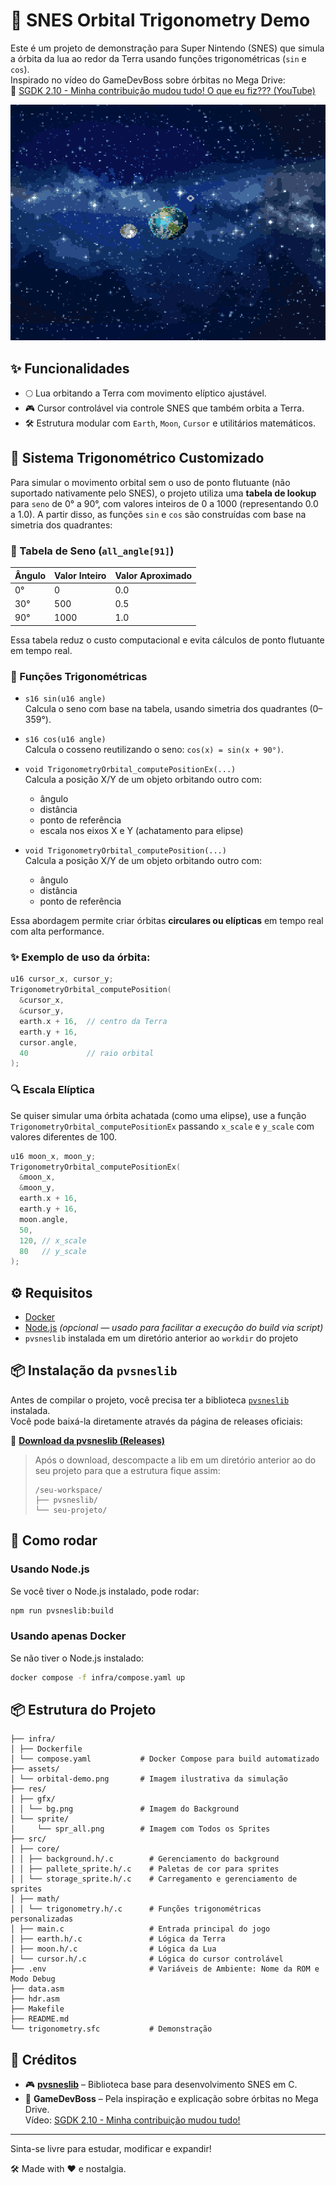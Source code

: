 # 🌌 SNES Orbital Trigonometry Demo

Este é um projeto de demonstração para Super Nintendo (SNES) que simula a órbita da lua ao redor da Terra usando funções trigonométricas (`sin` e `cos`).  
Inspirado no vídeo do GameDevBoss sobre órbitas no Mega Drive:  
🎥 [SGDK 2.10 - Minha contribuição mudou tudo! O que eu fiz??? (YouTube)](https://www.youtube.com/watch?v=EkLGyghS1Vc)

![Demonstração orbital](assets/orbital-demo.png)

## ✨ Funcionalidades

- 🌕 Lua orbitando a Terra com movimento elíptico ajustável.
- 🎮 Cursor controlável via controle SNES que também orbita a Terra.
- 🛠️ Estrutura modular com `Earth`, `Moon`, `Cursor` e utilitários matemáticos.


## 🧮 Sistema Trigonométrico Customizado

Para simular o movimento orbital sem o uso de ponto flutuante (não suportado nativamente pelo SNES), o projeto utiliza uma **tabela de lookup** para `seno` de 0° a 90°, com valores inteiros de 0 a 1000 (representando 0.0 a 1.0). A partir disso, as funções `sin` e `cos` são construídas com base na simetria dos quadrantes:

### 🔢 Tabela de Seno (`all_angle[91]`)

| Ângulo | Valor Inteiro | Valor Aproximado |
|--------|----------------|------------------|
| 0°     | 0              | 0.0              |
| 30°    | 500            | 0.5              |
| 90°    | 1000           | 1.0              |

Essa tabela reduz o custo computacional e evita cálculos de ponto flutuante em tempo real.

### 🧠 Funções Trigonométricas

- `s16 sin(u16 angle)`  
  Calcula o seno com base na tabela, usando simetria dos quadrantes (0–359°).
  
- `s16 cos(u16 angle)`  
  Calcula o cosseno reutilizando o seno: `cos(x) = sin(x + 90°)`.
  
- `void TrigonometryOrbital_computePositionEx(...)`  
  Calcula a posição X/Y de um objeto orbitando outro com:
  - ângulo
  - distância
  - ponto de referência
  - escala nos eixos X e Y (achatamento para elipse)

- `void TrigonometryOrbital_computePosition(...)`  
  Calcula a posição X/Y de um objeto orbitando outro com:
  - ângulo
  - distância
  - ponto de referência


Essa abordagem permite criar órbitas **circulares ou elípticas** em tempo real com alta performance.

### ✨ Exemplo de uso da órbita:

```c
u16 cursor_x, cursor_y;
TrigonometryOrbital_computePosition(
  &cursor_x,
  &cursor_y,
  earth.x + 16,  // centro da Terra
  earth.y + 16,
  cursor.angle,
  40             // raio orbital
);
```


### 🔍 Escala Elíptica

Se quiser simular uma órbita achatada (como uma elipse), use a função `TrigonometryOrbital_computePositionEx` passando `x_scale` e `y_scale` com valores diferentes de 100.

```c
u16 moon_x, moon_y;
TrigonometryOrbital_computePositionEx(
  &moon_x,
  &moon_y,
  earth.x + 16,
  earth.y + 16,
  moon.angle,
  50,
  120, // x_scale
  80   // y_scale
);
```

## ⚙️ Requisitos

- [Docker](https://www.docker.com/)
- [Node.js](https://nodejs.org/) *(opcional — usado para facilitar a execução do build via script)*
- `pvsneslib` instalada em um diretório anterior ao `workdir` do projeto

## 📦 Instalação da `pvsneslib`

Antes de compilar o projeto, você precisa ter a biblioteca [`pvsneslib`](https://github.com/alekmaul/pvsneslib) instalada.  
Você pode baixá-la diretamente através da página de releases oficiais:

🔗 **[Download da pvsneslib (Releases)](https://github.com/alekmaul/pvsneslib/releases)**

> Após o download, descompacte a lib em um diretório anterior ao do seu projeto para que a estrutura fique assim:
> ```
> /seu-workspace/
> ├── pvsneslib/
> └── seu-projeto/
> ```

## 🚀 Como rodar

### Usando Node.js

Se você tiver o Node.js instalado, pode rodar:

```bash
npm run pvsneslib:build
```


### Usando apenas Docker

Se não tiver o Node.js instalado:
```bash
docker compose -f infra/compose.yaml up
```

## 📦 Estrutura do Projeto

```
├── infra/ 
│ ├── Dockerfile 
│ └── compose.yaml           # Docker Compose para build automatizado 
├── assets/ 
│ └── orbital-demo.png       # Imagem ilustrativa da simulação 
├── res/ 
│ ├── gfx/
│ │ └── bg.png               # Imagem do Background
│ └── sprite/ 
│     └── spr_all.png        # Imagem com Todos os Sprites
├── src/ 
│ ├── core/ 
│ │ ├── background.h/.c        # Gerenciamento do background 
│ │ ├── pallete_sprite.h/.c    # Paletas de cor para sprites 
│ │ └── storage_sprite.h/.c    # Carregamento e gerenciamento de sprites 
│ ├── math/
│ │ └── trigonometry.h/.c      # Funções trigonométricas personalizadas 
│ ├── main.c                   # Entrada principal do jogo
│ ├── earth.h/.c               # Lógica da Terra 
│ ├── moon.h/.c                # Lógica da Lua
│ └── cursor.h/.c              # Lógica do cursor controlável 
├── .env                       # Variáveis de Ambiente: Nome da ROM e Modo Debug
├── data.asm
├── hdr.asm 
├── Makefile 
├── README.md
└── trigonometry.sfc           # Demonstração
```


## 🙌 Créditos

- 🎮 **[pvsneslib](https://github.com/alekmaul/pvsneslib)** – Biblioteca base para desenvolvimento SNES em C.
- 🎥 **GameDevBoss** – Pela inspiração e explicação sobre órbitas no Mega Drive.  
  Vídeo: [SGDK 2.10 - Minha contribuição mudou tudo!](https://www.youtube.com/watch?v=EkLGyghS1Vc)

---
Sinta-se livre para estudar, modificar e expandir!

🛠️ Made with ❤️ e nostalgia.